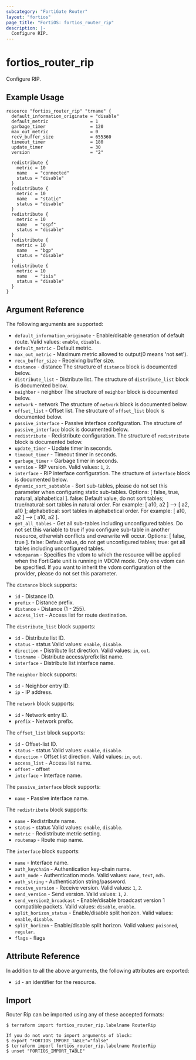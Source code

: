 ```yaml
---
subcategory: "FortiGate Router"
layout: "fortios"
page_title: "FortiOS: fortios_router_rip"
description: |-
  Configure RIP.
---
```


# fortios_router_rip
Configure RIP.

## Example Usage

```hcl
resource "fortios_router_rip" "trname" {
  default_information_originate = "disable"
  default_metric                = 1
  garbage_timer                 = 120
  max_out_metric                = 0
  recv_buffer_size              = 655360
  timeout_timer                 = 180
  update_timer                  = 30
  version                       = "2"

  redistribute {
    metric = 10
    name   = "connected"
    status = "disable"
  }
  redistribute {
    metric = 10
    name   = "static"
    status = "disable"
  }
  redistribute {
    metric = 10
    name   = "ospf"
    status = "disable"
  }
  redistribute {
    metric = 10
    name   = "bgp"
    status = "disable"
  }
  redistribute {
    metric = 10
    name   = "isis"
    status = "disable"
  }
}
```

## Argument Reference

The following arguments are supported:

* `default_information_originate` - Enable/disable generation of default route. Valid values: `enable`, `disable`.
* `default_metric` - Default metric.
* `max_out_metric` - Maximum metric allowed to output(0 means 'not set').
* `recv_buffer_size` - Receiving buffer size.
* `distance` - distance The structure of `distance` block is documented below.
* `distribute_list` - Distribute list. The structure of `distribute_list` block is documented below.
* `neighbor` - neighbor The structure of `neighbor` block is documented below.
* `network` - network The structure of `network` block is documented below.
* `offset_list` - Offset list. The structure of `offset_list` block is documented below.
* `passive_interface` - Passive interface configuration. The structure of `passive_interface` block is documented below.
* `redistribute` - Redistribute configuration. The structure of `redistribute` block is documented below.
* `update_timer` - Update timer in seconds.
* `timeout_timer` - Timeout timer in seconds.
* `garbage_timer` - Garbage timer in seconds.
* `version` - RIP version. Valid values: `1`, `2`.
* `interface` - RIP interface configuration. The structure of `interface` block is documented below.
* `dynamic_sort_subtable` - Sort sub-tables, please do not set this parameter when configuring static sub-tables. Options: [ false, true, natural, alphabetical ]. false: Default value, do not sort tables; true/natural: sort tables in natural order. For example: [ a10, a2 ] --> [ a2, a10 ]; alphabetical: sort tables in alphabetical order. For example: [ a10, a2 ] --> [ a10, a2 ].
* `get_all_tables` - Get all sub-tables including unconfigured tables. Do not set this variable to true if you configure sub-table in another resource, otherwish conflicts and overwrite will occur. Options: [ false, true ]. false: Default value, do not get unconfigured tables; true: get all tables including unconfigured tables. 
* `vdomparam` - Specifies the vdom to which the resource will be applied when the FortiGate unit is running in VDOM mode. Only one vdom can be specified. If you want to inherit the vdom configuration of the provider, please do not set this parameter.

The `distance` block supports:

* `id` - Distance ID.
* `prefix` - Distance prefix.
* `distance` - Distance (1 - 255).
* `access_list` - Access list for route destination.

The `distribute_list` block supports:

* `id` - Distribute list ID.
* `status` - status Valid values: `enable`, `disable`.
* `direction` - Distribute list direction. Valid values: `in`, `out`.
* `listname` - Distribute access/prefix list name.
* `interface` - Distribute list interface name.

The `neighbor` block supports:

* `id` - Neighbor entry ID.
* `ip` - IP address.

The `network` block supports:

* `id` - Network entry ID.
* `prefix` - Network prefix.

The `offset_list` block supports:

* `id` - Offset-list ID.
* `status` - status Valid values: `enable`, `disable`.
* `direction` - Offset list direction. Valid values: `in`, `out`.
* `access_list` - Access list name.
* `offset` - offset
* `interface` - Interface name.

The `passive_interface` block supports:

* `name` - Passive interface name.

The `redistribute` block supports:

* `name` - Redistribute name.
* `status` - status Valid values: `enable`, `disable`.
* `metric` - Redistribute metric setting.
* `routemap` - Route map name.

The `interface` block supports:

* `name` - Interface name.
* `auth_keychain` - Authentication key-chain name.
* `auth_mode` - Authentication mode. Valid values: `none`, `text`, `md5`.
* `auth_string` - Authentication string/password.
* `receive_version` - Receive version. Valid values: `1`, `2`.
* `send_version` - Send version. Valid values: `1`, `2`.
* `send_version2_broadcast` - Enable/disable broadcast version 1 compatible packets. Valid values: `disable`, `enable`.
* `split_horizon_status` - Enable/disable split horizon. Valid values: `enable`, `disable`.
* `split_horizon` - Enable/disable split horizon. Valid values: `poisoned`, `regular`.
* `flags` - flags


## Attribute Reference

In addition to all the above arguments, the following attributes are exported:
* `id` - an identifier for the resource.

## Import

Router Rip can be imported using any of these accepted formats:
```
$ terraform import fortios_router_rip.labelname RouterRip

If you do not want to import arguments of block:
$ export "FORTIOS_IMPORT_TABLE"="false"
$ terraform import fortios_router_rip.labelname RouterRip
$ unset "FORTIOS_IMPORT_TABLE"
```
